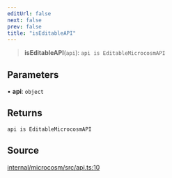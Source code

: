 ```yaml
---
editUrl: false
next: false
prev: false
title: "isEditableAPI"
---
```


> **isEditableAPI**(`api`): `api is EditableMicrocosmAPI`

## Parameters

• **api**: `object`

## Returns

`api is EditableMicrocosmAPI`

## Source

[internal/microcosm/src/api.ts:10](https://github.com/nodenogg-in/alpha-p2p/blob/a4d5eff/internal/microcosm/src/api.ts#L10)
